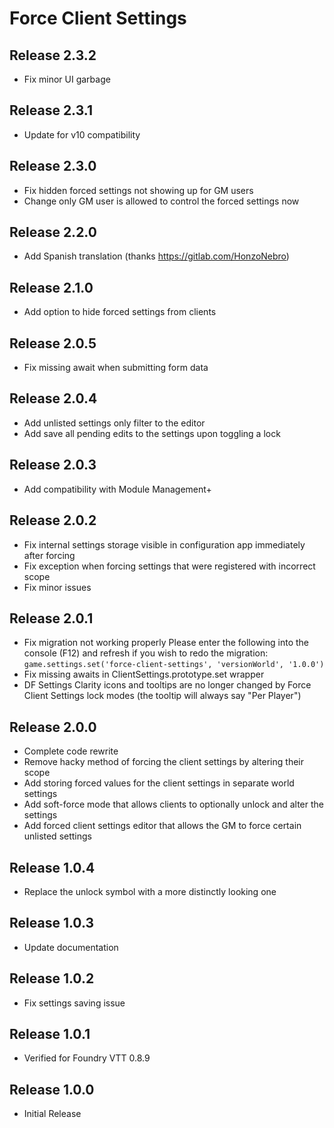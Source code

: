 # Force Client Settings

## Release 2.3.2

- Fix minor UI garbage

## Release 2.3.1

- Update for v10 compatibility

## Release 2.3.0

- Fix hidden forced settings not showing up for GM users
- Change only GM user is allowed to control the forced settings now

## Release 2.2.0

- Add Spanish translation (thanks https://gitlab.com/HonzoNebro)

## Release 2.1.0

- Add option to hide forced settings from clients

## Release 2.0.5

- Fix missing await when submitting form data

## Release 2.0.4

- Add unlisted settings only filter to the editor
- Add save all pending edits to the settings upon toggling a lock

## Release 2.0.3

- Add compatibility with Module Management+

## Release 2.0.2

- Fix internal settings storage visible in configuration app immediately after forcing
- Fix exception when forcing settings that were registered with incorrect scope
- Fix minor issues

## Release 2.0.1

- Fix migration not working properly
  Please enter the following into the console (F12) and refresh if you wish to redo the migration:
  ```game.settings.set('force-client-settings', 'versionWorld', '1.0.0')```
- Fix missing awaits in ClientSettings.prototype.set wrapper
- DF Settings Clarity icons and tooltips are no longer changed by Force Client Settings lock modes (the tooltip will always say "Per Player")

## Release 2.0.0

- Complete code rewrite
- Remove hacky method of forcing the client settings by altering their scope
- Add storing forced values for the client settings in separate world settings
- Add soft-force mode that allows clients to optionally unlock and alter the settings
- Add forced client settings editor that allows the GM to force certain unlisted settings

## Release 1.0.4

- Replace the unlock symbol with a more distinctly looking one

## Release 1.0.3

- Update documentation

## Release 1.0.2

- Fix settings saving issue

## Release 1.0.1

- Verified for Foundry VTT 0.8.9

## Release 1.0.0

- Initial Release
